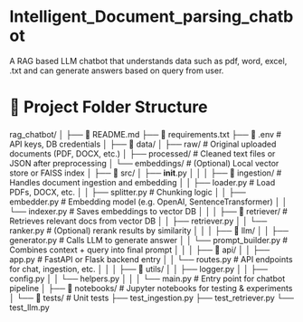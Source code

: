 # Intelligent_Document_parsing_chatbot
A RAG based LLM chatbot that understands data such as pdf, word, excel, .txt and can generate answers based on query from user.

# 📁 Project Folder Structure
###
rag_chatbot/
│
├── 📄 README.md
├── 📄 requirements.txt
├── 📄 .env                    # API keys, DB credentials
│
├── 📁 data/
│   ├── raw/                   # Original uploaded documents (PDF, DOCX, etc.)
│   ├── processed/             # Cleaned text files or JSON after preprocessing
│   └── embeddings/            # (Optional) Local vector store or FAISS index
│
├── 📁 src/
│   ├── __init__.py
│   │
│   ├── 📁 ingestion/          # Handles document ingestion and embedding
│   │   ├── loader.py          # Load PDFs, DOCX, etc.
│   │   ├── splitter.py        # Chunking logic
│   │   ├── embedder.py        # Embedding model (e.g. OpenAI, SentenceTransformer)
│   │   └── indexer.py         # Saves embeddings to vector DB
│   │
│   ├── 📁 retriever/          # Retrieves relevant docs from vector DB
│   │   ├── retriever.py
│   │   └── ranker.py          # (Optional) rerank results by similarity
│   │
│   ├── 📁 llm/
│   │   ├── generator.py       # Calls LLM to generate answer
│   │   └── prompt_builder.py  # Combines context + query into final prompt
│   │
│   ├── 📁 api/
│   │   ├── app.py             # FastAPI or Flask backend entry
│   │   └── routes.py          # API endpoints for chat, ingestion, etc.
│   │
│   ├── 📁 utils/
│   │   ├── logger.py
│   │   ├── config.py
│   │   └── helpers.py
│   │
│   └── main.py                # Entry point for chatbot pipeline
│
├── 📁 notebooks/              # Jupyter notebooks for testing & experiments
│
└── 📁 tests/                  # Unit tests
    ├── test_ingestion.py
    ├── test_retriever.py
    └── test_llm.py
